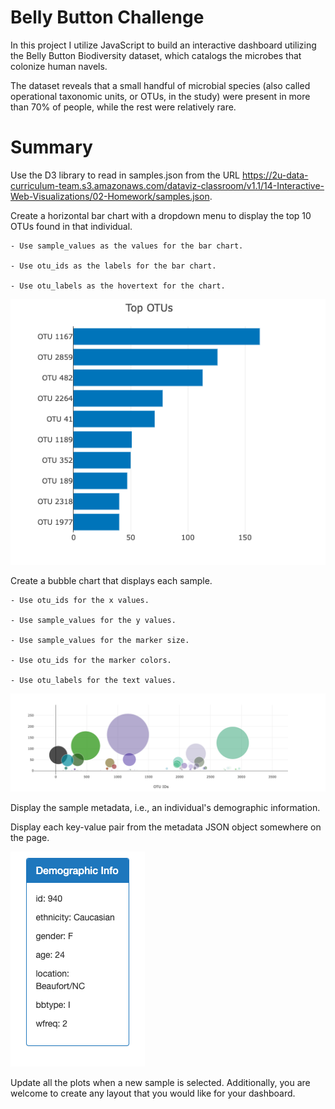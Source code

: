 # Belly Button Challenge

In this project I utilize JavaScript to build an interactive dashboard utilizing the Belly Button Biodiversity dataset, which catalogs the microbes that colonize human navels.

The dataset reveals that a small handful of microbial species (also called operational taxonomic units, or OTUs, in the study) were present in more than 70% of people, while the rest were relatively rare.

# Summary

Use the D3 library to read in samples.json from the URL https://2u-data-curriculum-team.s3.amazonaws.com/dataviz-classroom/v1.1/14-Interactive-Web-Visualizations/02-Homework/samples.json.

Create a horizontal bar chart with a dropdown menu to display the top 10 OTUs found in that individual.

    - Use sample_values as the values for the bar chart.

    - Use otu_ids as the labels for the bar chart.

    - Use otu_labels as the hovertext for the chart.

![Alt text](<Screen Shot 2024-01-04 at 9.14.47 PM.png>)

Create a bubble chart that displays each sample.

    - Use otu_ids for the x values.

    - Use sample_values for the y values.

    - Use sample_values for the marker size.

    - Use otu_ids for the marker colors.

    - Use otu_labels for the text values.

![Alt text](<Screen Shot 2024-01-04 at 9.15.52 PM.png>)

Display the sample metadata, i.e., an individual's demographic information.

Display each key-value pair from the metadata JSON object somewhere on the page.

![Alt text](<Screen Shot 2024-01-04 at 9.16.41 PM.png>)

Update all the plots when a new sample is selected. Additionally, you are welcome to create any layout that you would like for your dashboard.




